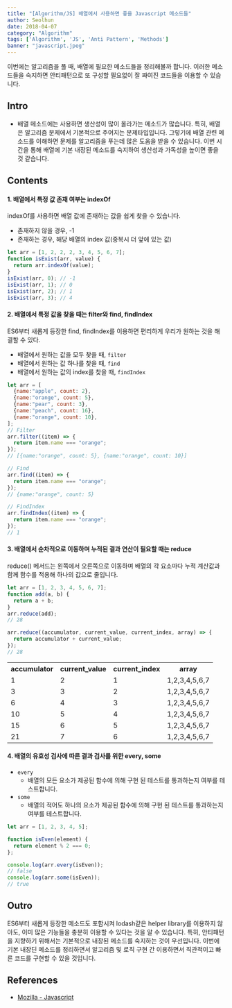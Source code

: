 ```yaml
---
title: "[Algorithm/JS] 배열에서 사용하면 좋을 Javascript 메소드들"
author: Seolhun
date: 2018-04-07
category: "Algorithm"
tags: ['Algorithm', 'JS', 'Anti Pattern', 'Methods']
banner: "javascript.jpeg"
---
```

이번에는 알고리즘을 풀 때, 배열에 필요한 메소드들을 정리해볼까 합니다. 이러한 메소드들을 숙지하면 안티패턴으로 또 구성할 필요없이 잘 짜여진 코드들을 이용할 수 있습니다.

## Intro
- 배열 메소드에는 사용하면 생산성이 많이 올라가는 메소드가 많습니다. 특히, 배열은 알고리즘 문제에서 기본적으로 주어지는 문제타입입니다. 그렇기에 배열 관련 메소드를 이해하면 문제를 알고리즘을 푸는데 많은 도움을 받을 수 있습니다. 이번 시간을 통해 배열에 기본 내장된 메소드를 숙지하여 생산성과 가독성을 높이면 좋을 것 같습니다.

## Contents
#### 1. 배열에서 특정 값 존재 여부는 indexOf
indexOf를 사용하면 배열 값에 존재하는 값을 쉽게 찾을 수 있습니다.

- 존재하지 않을 경우, -1
- 존재하는 경우, 해당 배열의 index 값(중복시 더 앞에 있는 값)

```js
let arr = [1, 2, 2, 2, 3, 4, 5, 6, 7];
function isExist(arr, value) {
  return arr.indexOf(value);
}
isExist(arr, 0); // -1
isExist(arr, 1); // 0
isExist(arr, 2); // 1
isExist(arr, 3); // 4
```

#### 2. 배열에서 특정 값을 찾을 때는 filter와 find, findIndex
ES6부터 새롭게 등장한 find, findIndex를 이용하면 편리하게 우리가 원하는 것을 해결할 수 있다.
- 배열에서 원하는 값을 모두 찾을 때, `filter`
- 배열에서 원하는 값 하나를 찾을 때, `find`
- 배열에서 원하는 값의 index를 찾을 때, `findIndex`

```js
let arr = [
  {name:"apple", count: 2},
  {name:"orange", count: 5},
  {name:"pear", count: 3},
  {name:"peach", count: 16},
  {name:"orange", count: 10},
];
// Filter
arr.filter((item) => {
  return item.name === "orange";
});
// [{name:"orange", count: 5}, {name:"orange", count: 10}]

// Find
arr.find((item) => {
  return item.name === "orange";
});
// {name:"orange", count: 5}

// FindIndex
arr.findIndex((item) => {
  return item.name === "orange";
});
// 1
```

#### 3. 배열에서 순차적으로 이동하며 누적된 결과 연산이 필요할 때는 reduce
reduce() 메서드는 왼쪽에서 오른쪽으로 이동하며 배열의 각 요소마다 누적 계산값과 함께 함수를 적용해 하나의 값으로 줄입니다.

```js
let arr = [1, 2, 3, 4, 5, 6, 7];
function add(a, b) {
  return a + b;
}
arr.reduce(add);
// 28

arr.reduce((accumulator, current_value, current_index, array) => {
  return accumulator + current_value;
});
// 28
```

<table class="table table-dark text-center">
  <tr>
    <th>
        accumulator
    </th>
    <th>
        current_value
    </th>
    <th>
        current_index
    </th>
    <th>
        array
    </th>
  </tr>
  <tr>
    <td>1</td>
    <td>2</td>
    <td>1</td>
    <td>1,2,3,4,5,6,7</td>
  </tr>
  <tr>
    <td>3</td>
    <td>3</td>
    <td>2</td>
    <td>1,2,3,4,5,6,7</td>
  </tr>
  <tr>
    <td>6</td>
    <td>4</td>
    <td>3</td>
    <td>1,2,3,4,5,6,7</td>
  </tr>
  <tr>
    <td>10</td>
    <td>5</td>
    <td>4</td>
    <td>1,2,3,4,5,6,7</td>
  </tr>
  <tr>
    <td>15</td>
    <td>6</td>
    <td>5</td>
    <td>1,2,3,4,5,6,7</td>
  </tr>
  <tr>
    <td>21</td>
    <td>7</td>
    <td>6</td>
    <td>1,2,3,4,5,6,7</td>
  </tr>
</table>

#### 4. 배열의 유효성 검사에 따른 결과 검사를 위한 every, some
- `every`
  - 배열의 모든 요소가 제공된 함수에 의해 구현 된 테스트를 통과하는지 여부를 테스트합니다.
- `some`
  - 배열의 적어도 하나의 요소가 제공된 함수에 의해 구현 된 테스트를 통과하는지 여부를 테스트합니다.

```js
let arr = [1, 2, 3, 4, 5];

function isEven(element) {
  return element % 2 === 0;
};

console.log(arr.every(isEven));
// false
console.log(arr.some(isEven));
// true
```

## Outro
ES6부터 새롭게 등장한 메소드도 포함시켜 lodash같은 helper library를 이용하지 않아도, 이미 많은 기능들을 충분히 이용할 수 있다는 것을 알 수 있습니다. 특히, 안티패턴을 지향하기 위해서는 기본적으로 내장된 메소드를 숙지하는 것이 우선입니다. 이번에 기본 내장딘 메소드를 정리하면서 알고리즘 및 로직 구현 간 이용하면서 직관적이고 빠른 코드를 구현할 수 있을 것입니다.

## References
- [Mozilla - Javascript](https://developer.mozilla.org/ko/docs/Web/JavaScript/Reference/Global_Objects/Array)

